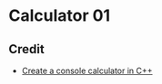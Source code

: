 Calculator 01
=============


Credit
------

* [Create a console calculator in C++](https://docs.microsoft.com/en-us/cpp/get-started/tutorial-console-cpp?view=msvc-170)